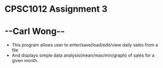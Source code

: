 # CPSC1012 Assignment 3

# --Carl Wong--

- This program allows user to enter/save/load/edit/view daily sales from a file
- And displays simple data analysis(mean/max/min/graph) of sales for a given month.
